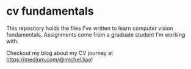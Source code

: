 # cv fundamentals

This repository holds the files I've written to learn computer vision fundamentals. Assignments come from a graduate student I'm working with.

Checkout my blog about my CV journey at https://medium.com/@michel.liao!